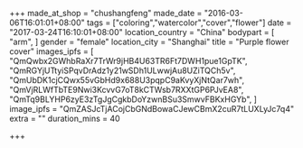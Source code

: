 +++
made_at_shop = "chushangfeng"
made_date = "2016-03-06T16:01:01+08:00"
tags = ["coloring","watercolor","cover","flower"]
date = "2017-03-24T16:10:01+08:00"
location_country = "China"
bodypart = [
  "arm",
]
gender = "female"
location_city = "Shanghai"
title = "Purple flower cover"
images_ipfs = [  "QmQwbx2GWhbRaXr7TrWr9jHB4U63TR6Ft7DWH1pue1GpTK",
  "QmRGYjUTtyiSPqvDrAdz1y21wSDh1ULwwjAu8UZiTQCh5v",
  "QmUbDK1cjCQwx55vGbHd9x688U3pqpC9aKvyXjNtQar7wh",
  "QmVjRLWfTbTE9Nwi3KcvvG7oT8kCTWsb7RXXtGP6PJvEA8",
  "QmTq9BLYHP6zyE3zTgJgCgkbDoYzwnBSu3SmwvFBKxHGYb",
]
image_ipfs = "QmZASJcTjACojCbGNdBowaCJewCBmX2cuR7tLUXLyJc7q4"
extra = ""
duration_mins = 40

+++
